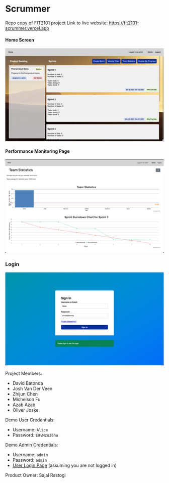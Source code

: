 # Scrummer
Repo copy of FIT2101 project
Link to live website: https://fit2101-scrummer.vercel.app

#### Home Screen
![Home Screen](SCR-20240222-pkos.png)


#### Performance Monitoring Page
![alt text](SCR-20240222-pllb.png)


### Login
![alt text](SCR-20240222-pmff.jpeg)

Project Members:
- David Batonda
- Josh Van Der Veen
- Zhijun Chen
- Michelson Fu
- Azab Azab
- Oliver Joske

Demo User Credentials:
- Username: `Alice`
- Password: `E9vMzu36hu`

Demo Admin Credentials:
- Username: `admin`
- Password: `admin`
- [User Login Page](https://fit2101-scrummer.vercel.app/login/?next=/) (assuming you are not logged in)

Product Owner: Sajal Rastogi

